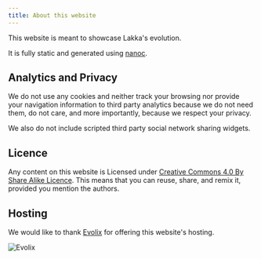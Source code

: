 ```yaml
---
title: About this website
---
```


This website is meant to showcase Lakka's evolution.

It is fully static and generated using [nanoc](http://nanoc.ws/).

## Analytics and Privacy

We do not use any cookies and neither track your browsing nor provide
your navigation information to third party analytics because we do not
need them, do not care, and more importantly, because we respect your
privacy.

We also do not include scripted third party social network sharing widgets.

## Licence

Any content on this website is Licensed under 
[Creative Commons 4.0 By Share Alike Licence](http://creativecommons.org/licenses/by-sa/4.0/).
This means that you can reuse, share, and remix it, provided you mention the authors.

## Hosting

We would like to thank [Evolix](http://www.evolix.com/) for offering this website's hosting.

![Evolix](/images/evolix.png)
